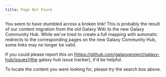 ```yaml
---
title: Page Not Found
---
```

You seem to have stumbled across a broken link!  This is probably the result of
our content migration from the old Galaxy Wiki to the new Galaxy Community Hub.
While we've tried to create a full mapping with automatic redirects to the
corresponding pages on the new Galaxy Community Hub, some links may no longer
be valid.


If you could please report this on
[https://github.com/galaxyproject/galaxy-hub/issues](the galaxy hub issue
tracker), it'd be helpful.

To locate the content you were looking for, please try the search box above.
